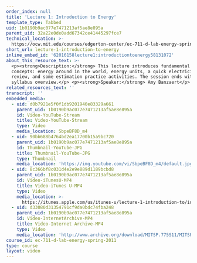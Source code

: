 ```yaml
---
order_index: null
title: 'Lecture 1: Introduction to Energy'
template_type: Tabbed
uid: 1b0190b9ac077e7471213af5ae8e895a
parent_uid: 32a22e0de0add67342ce41445297fce7
technical_location: >-
  https://ocw.mit.edu/courses/edgerton-center/ec-711-d-lab-energy-spring-2011/intro-energy-basics-human-power/lecture-1-introduction-to-energy
short_url: lecture-1-introduction-to-energy
inline_embed_id: '62016158lecture1:introductiontoenergy58131072'
about_this_resource_text: >-
  <p><strong>Description:</strong> This lecture introduces fundamental energy
  concepts: energy around in the world, energy units, a quick electricity
  review, and some estimation practice activities. The session ends with a
  syllabus overview.</p> <p><strong>Speaker:</strong> Amy Banzaert</p>
related_resources_text: ''
transcript: ''
embedded_media:
  - uid: d0b7921e5f0f1db9201940e83329a661
    parent_uid: 1b0190b9ac077e7471213af5ae8e895a
    id: Video-YouTube-Stream
    title: Video-YouTube-Stream
    type: Video
    media_location: SbpeBF8D_m4
  - uid: 90bb688b4764bd2ea17700b15a9bc720
    parent_uid: 1b0190b9ac077e7471213af5ae8e895a
    id: Thumbnail-YouTube-JPG
    title: Thumbnail-YouTube-JPG
    type: Thumbnail
    media_location: 'https://img.youtube.com/vi/SbpeBF8D_m4/default.jpg'
  - uid: 8c366bf8c031d4e2e9e889d1189bcbd8
    parent_uid: 1b0190b9ac077e7471213af5ae8e895a
    id: Video-iTunesU-MP4
    title: Video-iTunes U-MP4
    type: Video
    media_location: >-
      https://itunes.apple.com/us/itunes-u/lecture-1-introduction-to/id591211144?i=127630214
  - uid: d33080d31354791cf9da0bdc74fba248
    parent_uid: 1b0190b9ac077e7471213af5ae8e895a
    id: Video-InternetArchive-MP4
    title: Video-Internet Archive-MP4
    type: Video
    media_location: 'http://www.archive.org/download/MITSP.775S11/MITSP_775S11lec01_300k.mp4'
course_id: ec-711-d-lab-energy-spring-2011
type: course
layout: video
---
```

